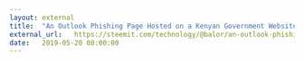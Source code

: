 ```yaml
---
layout: external
title:  "An Outlook Phishing Page Hosted on a Kenyan Government Website."
external_url:   https://steemit.com/technology/@balor/an-outlook-phishing-page-hosted-on-a-kenyan-government-website
date:   2019-05-20 00:00:00
---
```

